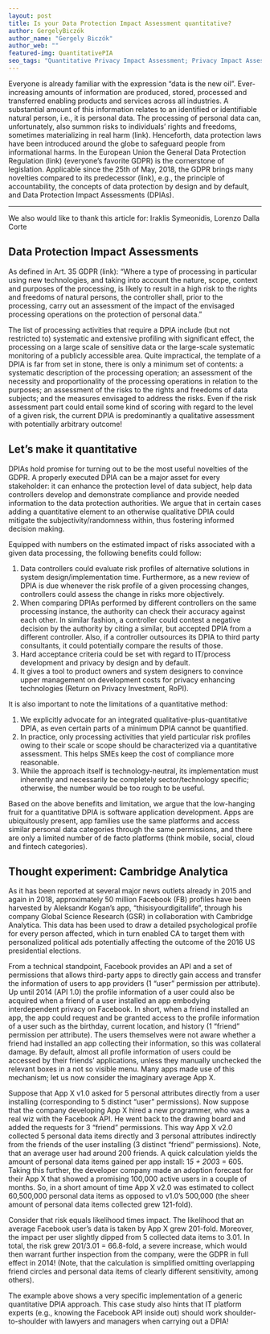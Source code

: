 ```yaml
---
layout: post
title: Is your Data Protection Impact Assessment quantitative?
author: GergelyBiczók 
author_name: "Gergely Biczók"
author_web: ""
featured-img: QuantitativePIA
seo_tags: "Quantitative Privacy Impact Assessment; Privacy Impact Assessment; Quantitative Value of Privacy; Measuring Privacy Impact"
---
```


Everyone is already familiar with the expression “data is the new oil”. Ever-increasing amounts of information are produced, stored, processed and transferred enabling products and services across all industries. A substantial amount of this information relates to an identified or identifiable natural person, i.e., it is personal data. The processing of personal data can, unfortunately, also summon risks to individuals’ rights and freedoms, sometimes materializing in real harm (link). Henceforth, data protection laws have been introduced around the globe to safeguard people from informational harms. In the European Union the General Data Protection Regulation (link) (everyone’s favorite GDPR) is the cornerstone of legislation. Applicable since the 25th of May, 2018, the GDPR brings many novelties compared to its predecessor (link), e.g., the principle of accountability, the concepts of data protection by design and by default, and Data Protection Impact Assessments (DPIAs).

<!--excerpt-->

----

We also would like to thank this article for: Iraklis Symeonidis, Lorenzo Dalla Corte

## Data Protection Impact Assessments

As defined in Art. 35 GDPR (link): “Where a type of processing in particular using new technologies, and taking into account the nature, scope, context and purposes of the processing, is likely to result in a high risk to the rights and freedoms of natural persons, the controller shall, prior to the processing, carry out an assessment of the impact of the envisaged processing operations on the protection of personal data.” 

The list of processing activities that require a DPIA include (but not restricted to) systematic and extensive profiling with significant effect, the processing on a large scale of sensitive data or the large-scale systematic monitoring of a publicly accessible area. Quite impractical, the template of a DPIA is far from set in stone, there is only a minimum set of contents: a systematic description of the processing operation; an assessment of the necessity and proportionality of the processing operations in relation to the purposes; an assessment of the risks to the rights and freedoms of data subjects; and the measures envisaged to address the risks. Even if the risk assessment part could entail some kind of scoring with regard to the level of a given risk, the current DPIA is predominantly a qualitative assessment with potentially arbitrary outcome! 

## Let’s make it quantitative

DPIAs hold promise for turning out to be the most useful novelties of the GDPR. A properly executed DPIA can be a major asset for every stakeholder: it can enhance the protection level of data subject, help data controllers develop and demonstrate compliance and provide needed information to the data protection authorities. We argue that in certain cases adding a quantitative element to an otherwise qualitative DPIA could mitigate the subjectivity/randomness within, thus fostering informed decision making.

Equipped with numbers on the estimated impact of risks associated with a given data processing, the following benefits could follow:

1. Data controllers could evaluate risk profiles of alternative solutions in system design/implementation time.  Furthermore, as a new review of DPIA is due whenever the risk profile of a given processing changes, controllers could assess the change in risks more objectively.
2. When comparing DPIAs performed by different controllers on the same processing instance, the authority can check their accuracy against each other. In similar fashion, a controller could contest a negative decision by the authority by citing a similar, but accepted DPIA from a different controller. Also, if a controller outsources its DPIA to third party consultants, it could potentially compare the results of those.
3. Hard acceptance criteria could be set with regard to IT/process development and privacy by design and by default.
4. It gives a tool to product owners and system designers to convince upper management on development costs for privacy enhancing technologies (Return on Privacy Investment, RoPI).

It is also important to note the limitations of a quantitative method:

1. We explicitly advocate for an integrated qualitative-plus-quantitative DPIA, as even certain parts of a minimum DPIA cannot be quantified.
2. In practice, only processing activities that yield particular risk profiles owing to their scale or scope should be characterized via a quantitative assessment. This helps SMEs keep the cost of compliance more reasonable.
3. While the approach itself is technology-neutral, its implementation must inherently and necessarily be completely sector/technology specific; otherwise, the number would be too rough to be useful.

Based on the above benefits and limitation, we argue that the low-hanging fruit for a quantitative DPIA is software application development. Apps are ubiquitously present, app families use the same platforms and access similar personal data categories through the same permissions, and there are only a limited number of de facto platforms (think mobile, social, cloud and fintech categories).

## Thought experiment: Cambridge Analytica

As it has been reported at several major news outlets already in 2015 and again in 2018, approximately 50 million Facebook (FB) profiles have been harvested by Aleksandr Kogan’s app, “thisisyourdigitallife”, through his company Global Science Research (GSR) in collaboration with Cambridge Analytica. This data has been used to draw a detailed psychological profile for every person affected, which in turn enabled CA to target them with personalized political ads potentially affecting the outcome of the 2016 US presidential elections. 

From a technical standpoint, Facebook provides an API and a set of permissions that allows third-party apps to directly gain access and transfer the information of users to app providers (1 “user” permission per attribute). Up until 2014 (API 1.0) the profile information of a user could also be acquired when a friend of a user installed an app embodying interdependent privacy on Facebook. In short, when a friend installed an app, the app could request and be granted access to the profile information of a user such as the birthday, current location, and history (1 “friend” permission per attribute). The users themselves were not aware whether a friend had installed an app collecting their information, so this was collateral damage. By default, almost all profile information of  users could be accessed by their friends’ applications, unless they manually unchecked the relevant boxes in a not so visible menu. Many apps made use of this mechanism; let us now consider the imaginary average App X.

Suppose that App X v1.0 asked for 5 personal attributes directly from a user installing (corresponding to 5 distinct “user” permissions). Now suppose that the company developing App X hired a new programmer, who was a real wiz with the Facebook API. He went back to the drawing board and added the requests for 3 “friend” permissions. This way App X v2.0 collected 5 personal data items directly and 3 personal attributes indirectly from the friends of the user installing (3 distinct “friend” permissions). Note, that an average user had around 200 friends. A quick calculation yields the amount of personal data items gained per app install: 1*5 + 200*3 = 605. Taking this further, the developer company made an adoption forecast for their App X that showed a promising 100,000 active users in a couple of months. So, in a short amount of time App X v2.0 was estimated to collect 60,500,000 personal data items as opposed to v1.0’s 500,000 (the sheer amount of personal data items collected grew 121-fold).

Consider that risk equals likelihood times impact. The likelihood that an average Facebook user’s data is taken by App X grew 201-fold. Moreover, the impact per user slightly dipped from 5 collected data items to 3.01. In total, the risk grew 201/3.01 = 66.8-fold, a severe increase, which would then warrant further inspection from the company, were the GDPR in full effect in 2014! (Note, that the calculation is simplified omitting overlapping friend circles and personal data items of clearly different sensitivity, among others).

The example above shows a very specific implementation of a generic quantitative DPIA approach. This case study also hints that IT platform experts (e.g., knowing the Facebook API inside out) should work shoulder-to-shoulder with lawyers and managers when carrying out a DPIA!

